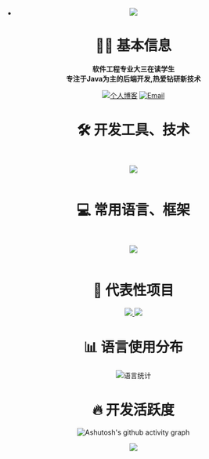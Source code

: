 - <!-- 顶部波浪欢迎区 - 修正中文显示问题 -->

  <p align="center">
    <img src="https://capsule-render.vercel.app/api?type=waving&color=0:00c9ff,50:00dbde,100:92fe9d&height=300&section=header&text=Welcome%20%20to%20%20my%20%20profile!&fontSize=75&fontAlignY=20&desc=构建高性能后端系统%20•%20探索前沿技术&descSize=40&descAlignY=60&animation=twinkling&fontColor=ffffff" />
  </p>
  <!-- 个人简介卡片 - 优化显示 -->

  <div align="center">

  <h1 align="center">👨‍💻 基本信息</h1>

  **软件工程专业大三在读学生**
  </br>
  **专注于Java为主的后端开发,热爱钻研新技术**

  [![个人博客](https://img.shields.io/badge/个人博客-caicaidog-red?style=flat-square)](https://blog.caicaidog.xyz)
  [![Email](https://img.shields.io/badge/Email-2377626559@qq.com-blue?style=flat-square&logo=email)](https://mail.qq.com/)
  </div>
  <!-- 工具与语言组合展示区 -->

  <div align="center">
  <h1 align="center">🛠️ 开发工具、技术</h1>
    <!-- 工具并排展示 -->
    <div style="display: flex; justify-content: center; gap: 50px; margin: 30px 0">
      <div>
        <p align="center">
          <a href="https://skillicons.dev">
            <img src="https://skillicons.dev/icons?i=idea,pycharm,vscode,mysql,mongodb,redis,elasticsearch,rabbitmq,kafka,git,linux,docker,jenkins,postman" />
          </a>
        </p>
      </div>
  </div>
  <h1 align="center">💻 常用语言、框架</h1>
  <!-- 语言展示区 -->
  <div align="center">
   <!-- 语言并排展示 -->
    <div style="display: flex; justify-content: center; gap: 50px; margin: 30px 0">
      <div>
        <p align="center">
          <a href="https://skillicons.dev">
            <img src="https://skillicons.dev/icons?i=java,py,js,ts,html,css,spring,vue" />
          </a>
        </p>
      </div>
  </div>
  <!-- 核心项目展示 -->
  <h1 align="center">🌟 代表性项目</h1>
  <p align="center">
    <a href="https://github.com/caicaidog-z/friendsMatching-backend">
      <img src="https://github-readme-stats.vercel.app/api/pin/?username=caicaidog-z&repo=WeChat-backEnd&theme=default&show_owner=true" />
    </a>
    <a href="https://github.com/caicaidog-z/friendsMatching-frontend">
      <img src="https://github-readme-stats.vercel.app/api/pin/?username=caicaidog-z&repo=YClub&theme=default&show_owner=true" />
    </a>
  </p>


  <h1 align="center">📊 语言使用分布</h1>
      <img src="https://github-readme-stats.vercel.app/api/top-langs/?username=caicaidog-z&layout=compact&hide_border=true&langs_count=8&theme=default" alt="语言统计" />
  </div>

  <h1 align="center">🔥 开发活跃度</h1>

  ![Ashutosh's github activity graph](https://github-readme-activity-graph.vercel.app/graph?username=caicaidog-z&bg_color=ffffff)
  </div>
  <!-- 底部波浪区 -->

  <p align="center">
    <img src="https://capsule-render.vercel.app/api?type=waving&color=0:92fe9d,50:00dbde,100:00c9ff&height=200&section=footer&text=代码铸就世界、技术创造未来&fontSize=60&fontAlign=50&fontAlignY=70&animation=twinkling" />
  </p>
